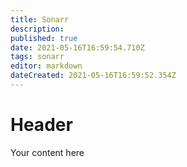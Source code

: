 ```yaml
---
title: Sonarr
description: 
published: true
date: 2021-05-16T16:59:54.710Z
tags: sonarr
editor: markdown
dateCreated: 2021-05-16T16:59:52.354Z
---
```


# Header
Your content here